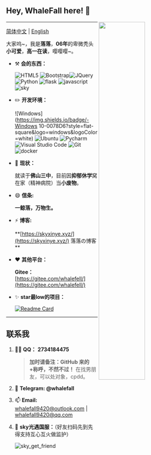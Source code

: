 ## Hey, WhaleFall here! :wave:

[<img align="right" width="50%" src="https://github-readme-stats-ouuan.vercel.app/api?username=adminwhalefall&theme=dark&show_icons=true">](https://skyxinye.xyz)

----

[简体中文]() | [English]()

大家呜~，我是**落落**，**06年**的卑微秃头**小可爱**，**高一在读**，嘤嘤嘤~。

- :hammer_and_pick: **会的东西：**

  ![HTML5](https://img.shields.io/badge/-HTML5-E34F26?style=flat-square&logo=html5&logoColor=white) ![Bootstrap](https://img.shields.io/badge/-Bootstrap-563D7C?style=flat-square&logo=bootstrap&logoColor=white)![JQuery](https://img.shields.io/badge/-JQuery-blue?style=flat-square&logo=jquery&logoColor=white) ![Python](https://img.shields.io/badge/-Python-3776AB?style=flat-square&logo=Python&logoColor=white) ![flask](https://img.shields.io/badge/-Flask-3776AB?style=flat-square&logo=flask&logoColor=white) ![javascript](https://img.shields.io/badge/-JavaScript-3776AB?style=flat-square&logo=javascript&logoColor=white)![sky](https://img.shields.io/badge/-光遇-3776AB?style=flat-square&logo=sky&logoColor=white)

- :pencil2: **开发环境：**

  ![Windows](https://img.shields.io/badge/-Windows 10-0078D6?style=flat-square&logo=windows&logoColor=white) ![Ubuntu](https://img.shields.io/badge/-Ubuntu-262577?style=flat-square&logo=Ubuntu&logoColor=white) ![Pycharm](https://img.shields.io/badge/-Pycharm-007ACC?style=flat-square&logo=Pycharm&logoColor=white) ![Visual Studio Code](https://img.shields.io/badge/-Visual_Studio_Code-007ACC?style=flat-square&logo=visual-studio-code&logoColor=white) ![Git](https://img.shields.io/badge/-Git-F05032?style=flat-square&logo=git&logoColor=white) ![docker](https://img.shields.io/badge/-docker-0078D6?style=flat-square&logo=docker&logoColor=white)

- :seedling: **现状：**

  就读于**佛山三中**，目前因**抑郁休学**窝在家（精神病院）当**小废物**。
  
  <!--<img src="https://cdn.jsdelivr.net/gh/AdminWhaleFall/Pic@master/img/20220102023708.jpg" style="zoom:33%" align='left' />-->
  
- 😄 **信条:** 

  **一鲸落，万物生。**

- ⚡ **博客:** 

  **[https://skyxinye.xyz/](https://skyxinye.xyz/) 落落の博客 **

- ❤ **其他平台：**

  **Gitee：** [https://gitee.com/whalefell/](https://gitee.com/whalefell/)

- ✨ **star最low的项目：**

  [![Readme Card](https://github-readme-stats.vercel.app/api/pin/?username=adminwhalefall&repo=SMSBoom&bg_color=00000010&text_color=c78944&show_owner=true)](https://github.com/adminwhalefall/SMSBoom)

---

## 联系我

1. :man_scientist: **QQ：** **2734184475**

   > **加时请备注：GitHub 来的+称呼，不然不过！** 在找男朋友，可以处对象，cpdd。

2. 💬 **Telegram: @whalefall**

3. 📫 **Email:** whalefall9420@outlook.com | whalefall9420@qq.com

4. 💨 **sky光遇国服：**（好友扫码先到先得支持互心互火做监护）

   ![sky_get_friend](https://cdn.jsdelivr.net/gh/AdminWhaleFall/Pic@master/img/20220102024602.jpg)

